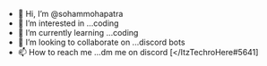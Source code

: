 - 👋 Hi, I’m @sohammohapatra
- 👀 I’m interested in ...coding
- 🌱 I’m currently learning ...coding
- 💞️ I’m looking to collaborate on ...discord bots
- 📫 How to reach me ...dm me on discord [</ItzTechroHere#5641]


<!---
sohammohapatra6500/sohammohapatra6500 is a ✨ special ✨ repository because its `README.md` (this file) appears on your GitHub profile.
You can click the Preview link to take a look at your changes.
--->
